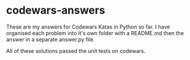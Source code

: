 # codewars-answers

These are my answers for Codewars Katas in Python so far. I have organised each problem into it's own folder with a README.md then the answer in a separate answer.py file. 

All of these solutions passed the unit tests on codewars. 
